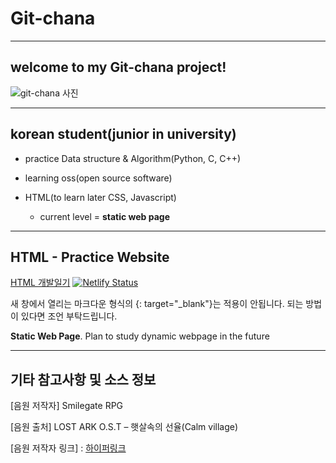 
# __Git-chana__

-------------------------------------------------------------------------------

## __welcome to my Git-chana project!__

![git-chana 사진](https://user-images.githubusercontent.com/91324571/162100810-60ec9dc9-cb57-492d-be8c-b417c8b6edea.png)

-------------------------------------------------------------------------------

## __korean student(junior in university)__


+ practice Data structure & Algorithm(Python, C, C++)

+ learning oss(open source software)

+ HTML(to learn later CSS, Javascript) 
   + current level = __static web page__  

-------------------------------------------------------------------------------

## __HTML - Practice Website__

[HTML 개발일기](https://hesuhesu.netlify.app/) [![Netlify Status](https://api.netlify.com/api/v1/badges/5d359541-e781-4447-8bc2-3ecf2839020d/deploy-status)](https://app.netlify.com/sites/hesuhesu/deploys)

새 창에서 열리는 마크다운 형식의 {: target="_blank"}는 적용이 안됩니다. 되는 방법이 있다면 조언 부탁드립니다.

__Static Web Page__. Plan to study dynamic webpage in the future

-------------------------------------------------------------------------------

## 기타 참고사항 및 소스 정보

[음원 저작자] Smilegate RPG

[음원 출처] LOST ARK O.S.T – 햇살속의 선율(Calm village)

[음원 저작자 링크] : [하이퍼링크](https://m-lostark.game.onstove.com/OST)
